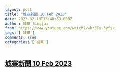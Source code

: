 ```yaml
---
layout: post
title: "城寨新聞 10 Feb 2023"
date: 2023-02-10T13:40:59.000Z
author: 城寨 Singjai
from: https://www.youtube.com/watch?v=kr3Tx-5yfsk
tags: [ 城寨 ]
comments: True
categories: [ 城寨 ]
---
```

<!--1676036459000-->
[城寨新聞 10 Feb 2023](https://www.youtube.com/watch?v=kr3Tx-5yfsk)
------

<div>

</div>
